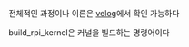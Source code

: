 전체적인 과정이나 이론은 [velog](https://velog.io/@mss3380/%EB%9D%BC%EC%A6%88%EB%B9%84%EC%95%88-%EC%BB%A4%EB%84%90-%EB%B9%8C%EB%93%9C)에서 확인 가능하다

build_rpi_kernel은 커널을 빌드하는 명령어이다